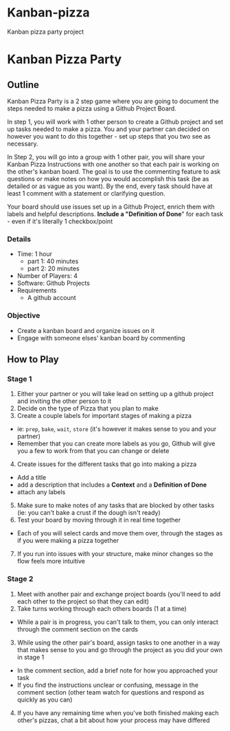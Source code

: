 # Kanban-pizza
Kanban pizza party project

# Kanban Pizza Party

## Outline

Kanban Pizza Party is a 2 step game where you are going to document the steps needed to make a pizza using a Github Project Board.

In step 1, you will work with 1 other person to create a Github project and set up tasks needed to make a pizza. You and your partner can decided on however you want to do this together - set up steps that you two see as necessary.

In Step 2, you will go into a group with 1 other pair, you will share your Kanban Pizza Instructions with one another so that each pair is working on the other's kanban board. The goal is to use the commenting feature to ask questions or make notes on how you would accomplish this task (be as detailed or as vague as you want). By the end, every task should have at least 1 comment with a statement or clarifying question.

Your board should use issues set up in a Github Project, enrich them with labels and helpful descriptions. **Include a "Definition of Done**" for each task - even if it's literally 1 checkbox/point

### Details
- Time: 1 hour
  - part 1: 40 minutes
  - part 2: 20 minutes
- Number of Players: 4
- Software: Github Projects
- Requirements
  - A github account

### Objective
- Create a kanban board and organize issues on it
- Engage with someone elses' kanban board by commenting

## How to Play

### Stage 1
1. Either your partner or you will take lead on setting up a github project and inviting the other person to it
2. Decide on the type of Pizza that you plan to make
3. Create a couple labels for important stages of making a pizza
  - ie: `prep`, `bake`, `wait`, `store` (it's however it makes sense to you and your partner)
  - Remember that you can create more labels as you go, Github will give you a few to work from that you can change or delete
4. Create issues for the different tasks that go into making a pizza
  - Add a title
  - add a description that includes a **Context** and a **Definition of Done**
  - attach any labels
5. Make sure to make notes of any tasks that are blocked by other tasks (ie: you can't bake a crust if the dough isn't ready)
6. Test your board by moving through it in real time together
  - Each of you will select cards and move them over, through the stages as if you were making a pizza together
7. If you run into issues with your structure, make minor changes so the flow feels more intuitive

### Stage 2
1. Meet with another pair and exchange project boards (you'll need to add each other to the project so that they can edit)
2. Take turns working through each others boards (1 at a time)
  - While a pair is in progress, you can't talk to them, you can only interact through the comment section on the cards
3. While using the other pair's board, assign tasks to one another in a way that makes sense to you and go through the project as you did your own in stage 1
  - In the comment section, add a brief note for how you approached your task
  - If you find the instructions unclear or confusing, message in the comment section (other team watch for questions and respond as quickly as you can)
4. If you have any remaining time when you've both finished making each other's pizzas, chat a bit about how your process may have differed
